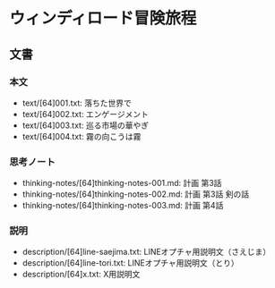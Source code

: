 # ウィンディロード冒険旅程
## 文書
### 本文
- text/[64]001.txt: 落ちた世界で
- text/[64]002.txt: エンゲージメント
- text/[64]003.txt: 巡る市場の華やぎ
- text/[64]004.txt: 霧の向こうは霧

### 思考ノート
- thinking-notes/[64]thinking-notes-001.md: 計画 第3話
- thinking-notes/[64]thinking-notes-002.md: 計画 第3話 剣の話
- thinking-notes/[64]thinking-notes-003.md: 計画 第4話

### 説明
- description/[64]line-saejima.txt: LINEオプチャ用説明文（さえじま）
- description/[64]line-tori.txt:    LINEオプチャ用説明文（とり）
- description/[64]x.txt:            X用説明文
